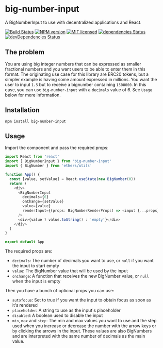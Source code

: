 # big-number-input

A BigNumberInput to use with decentralized applications and React.

[![Build Status](https://travis-ci.com/protofire/big-number-input.svg?branch=master)](https://travis-ci.com/protofire/big-number-input)
[![NPM version](https://badge.fury.io/js/big-number-input.svg)](https://npmjs.org/package/big-number-input)
[![MIT licensed](https://img.shields.io/badge/license-MIT-blue.svg)](https://raw.githubusercontent.com/protofire/big-number-input/master/LICENSE)
[![dependencies Status](https://david-dm.org/protofire/big-number-input/status.svg)](https://david-dm.org/protofire/big-number-input)
[![devDependencies Status](https://david-dm.org/protofire/big-number-input/dev-status.svg)](https://david-dm.org/protofire/big-number-input?type=dev)

## The problem

You are using big integer numbers that can be expressed as smaller fractional numbers and you want users to be able to
enter them in this format. The originating use case for this library are ERC20 tokens, but a simpler example is having
some amount expressed in millions. You want the user to input `1.5` but to receive a bignumber containing `1500000`. In
this case, you can use `big-number-input` with a `decimals` value of 6. See `Usage` below for more information.

## Installation

```shell
npm install big-number-input
```

## Usage

Import the component and pass the required props:

```typescript
import React from 'react'
import { BigNumberInput } from 'big-number-input'
import { BigNumber } from 'ethers/utils'

function App() {
  const [value, setValue] = React.useState(new BigNumber(0))
  return (
    <div>
      <BigNumberInput
        decimals={6}
        onChange={setValue}
        value={value}
        renderInput={(props: BigNumberRenderProps) => <input {...props} />}
      />
      <div>{value ? value.toString() : 'empty'}</div>
    </div>
  )
}

export default App
```

The required props are:

- `decimals`: The number of decimals you want to use, or `null` if you want the input to start empty
- `value`: The BigNumber value that will be used by the input
- `onChange`: A function that receives the new BigNumber value, or `null` when the input is empty

Then you have a bunch of optional props you can use:

- `autofocus`: Set to true if you want the input to obtain focus as soon as it's rendered
- `placeholder`: A string to use as the input's placeholder
- `disabled`: A boolean used to disable the input
- `min`, `max` and `step`: The min and max values you want to use and the step used when you increase or decrease the
  number with the arrow keys or by clicking the arrows in the input. These values are also BigNumbers and are
  interpreted with the same number of decimals as the main value.
